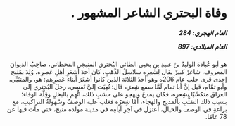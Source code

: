<h1 dir="rtl">وفاة البحتري الشاعر المشهور .</h1>

<h5 dir="rtl">العام الهجري:  284

العام الميلادي: 897

</h5>

<p dir="rtl">هو أبو عُبادةَ الوليدُ بنُ عبيدِ بنِ يحيى الطائي البُحتري المنبجي القحطاني، صاحِبُ الديوان المعروف، شاعرٌ كبيرٌ يقال لِشعِرِه سلاسِلُ الذَّهَبِ، كان أحدَ أشعَرِ أهلِ عَصرِه، وُلِدَ بمَنبج إحدى قرى حلب عام 206ه وهو أحدُ الثلاثة الذين كانوا أشعَرَ أبناءِ عَصرِهم: هو، والمتنَبِّي، وأبو تمَّام، قيل إنَّ أبا تمام لَمَّا سمع شِعرَه قال: نُعِيَت إليَّ نَفسي، رحلَ البُحتري إلى العراق متكسِّبًا بشِعرِه، فكان يمدحُ ويهجو على حسَبِ ذلك، اتُّهِم بالبخلِ وقِلَّة الوفاء؛ بسبب ذلك التقلُّبِ بالمديح والهجاء، أمَّا شِعرُه فغلب عليه الوصفُ وسُهولةُ التراكيبِ، مع براعةٍ في الوصف والخيال، اعتزل في آخِرِ أيامِه في مدينة مولده منبج، حتى مات فيها عن 78 عامًا.</p></br>
